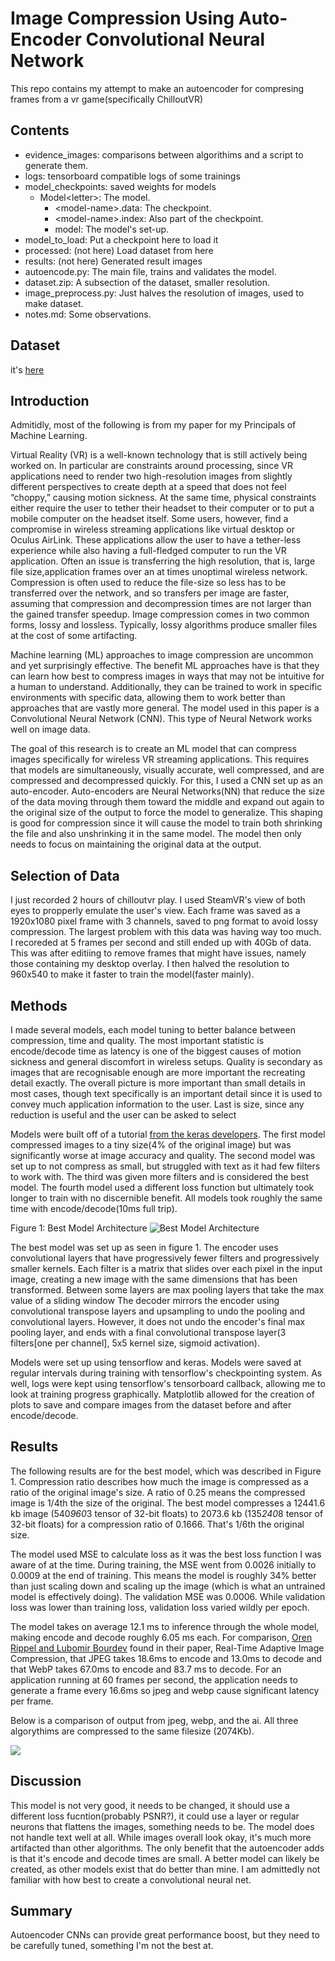 # Image Compression Using Auto-Encoder Convolutional Neural Network

This repo contains my attempt to make an autoencoder for compresing frames from a vr game(specifically ChilloutVR)

## Contents

- evidence_images: comparisons between algorithims and a script to generate them.
- logs: tensorboard compatible logs of some trainings
- model_checkpoints: saved weights for models
  - Model\<letter>: The model.
    - \<model-name>.data: The checkpoint.
    - \<model-name>.index: Also part of the checkpoint.
    - model: The model's set-up.
- model_to_load: Put a checkpoint here to load it
- processed: (not here) Load dataset from here
- results: (not here) Generated result images
- autoencode.py: The main file, trains and validates the model.
- dataset.zip: A subsection of the dataset, smaller resolution.
- image_preprocess.py: Just halves the resolution of images, used to make dataset.
- notes.md: Some observations.

## Dataset

it's [here](https://drive.google.com/file/d/1Y3DT43NK8L71z5UCDgO07CBggp0fGMuG/view?usp=drive_link)

## Introduction

Admitidly, most of the following is from my paper for my Principals of Machine Learning.

Virtual Reality (VR) is a well-known technology that is still actively being worked on.
In particular are constraints around processing, since VR applications need to render two high-resolution images from slightly different perspectives to create depth at a speed that does not feel “choppy,” causing motion sickness.
At the same time, physical constraints either require the user to tether their headset to their computer or to put a mobile computer on the headset itself.
Some users, however, find a compromise in wireless streaming applications like virtual desktop or Oculus AirLink.
These applications allow the user to have a tether-less experience while also having a full-fledged computer to run the VR application.
Often an issue is transferring the high resolution, that is, large file size,application frames over an at times unoptimal wireless network.
Compression is often used to reduce the file-size so less has to be transferred over the network, and so transfers per image are faster, assuming that compression and decompression times are not larger than the gained transfer speedup.
Image compression comes in two common forms, lossy and lossless.
Typically, lossy algorithms produce smaller files at the cost of some artifacting.

Machine learning (ML) approaches to image compression are uncommon and yet surprisingly effective.
The benefit ML approaches have is that they can learn how best to compress images in ways that may not be intuitive for a human to understand.
Additionally, they can be trained to work in specific environments with specific data, allowing them to work better than approaches that are vastly more general.
The model used in this paper is a Convolutional Neural Network (CNN).
This type of Neural Network works well on image data.

The goal of this research is to create an ML model that can compress images specifically for wireless VR streaming applications.
This requires that models are simultaneously, visually accurate, well compressed, and are compressed and decompressed quickly.
For this, I used a CNN set up as an auto-encoder.
Auto-encoders are Neural Networks(NN) that reduce the size of the data moving through them toward the middle and expand out again to the original size of the output to force the model to generalize.
This shaping is good for compression since it will cause the model to train both shrinking the file and also unshrinking it in the same model.
The model then only needs to focus on maintaining the original data at the output.

## Selection of Data

I just recorded 2 hours of chilloutvr play.
I used SteamVR's view of both eyes to propperly emulate the user's view.
Each frame was saved as a 1920x1080 pixel frame with 3 channels, saved to png format to avoid lossy compression.
The largest problem with this data was having way too much.
I recoreded at 5 frames per second and still ended up with 40Gb of data.
This was after editiing to remove frames that might have issues, namely those containing my desktop overlay.
I then halved the resolution to 960x540 to make it faster to train the model(faster mainly).

## Methods

I made several models, each model tuning to better balance between compression, time and quality.
The most important statistic is encode/decode time as latency is one of the biggest causes of motion sickness and general discomfort in wireless setups.
Quality is secondary as images that are recognisable enough are more important the recreating detail exactly.
The overall picture is more important than small details in most cases, though text specifically is an important detail since it is used to convey much application information to the user.
Last is size, since any reduction is useful and the user can be asked to select

Models were built off of a tutorial [from the keras developers](https://keras.io/examples/vision/autoencoder/).
The first model compressed images to a tiny size(4% of the original image) but was significantly worse at image accuracy and quality.
The second model was set up to not compress as small, but struggled with text as it had few filters to work with.
The third was given more filters and is considered the best model.
The fourth model used a different loss function but ultimately took longer to train with no discernible benefit.
All models took roughly the same time with encode/decode(10ms full trip).

Figure 1: Best Model Architecture ![Best Model Architecture](https://i.ibb.co/x5LPZKB/Model-Diag.png)

The best model was set up as seen in figure 1.
The encoder uses convolutional layers that have progressively fewer filters and progressively smaller kernels.
Each filter is a matrix that slides over each pixel in the input image, creating a new image with the same dimensions that has been transformed.
Between some layers are max pooling layers that take the max value of a sliding window
The decoder mirrors the encoder using convolutional transpose layers and upsampling to undo the pooling and convolutional layers.
However, it does not undo the encoder's final max pooling layer, and ends with a final convolutional transpose layer(3 filters\[one per channel], 5x5 kernel size, sigmoid activation).

Models were set up using tensorflow and keras.
Models were saved at regular intervals during training with tensorflow's checkpointing system.
As well, logs were kept using tensorflow's tensorboard callback, allowing me to look at training progress graphically.
Matplotlib allowed for the creation of plots to save and compare images from the dataset before and after encode/decode.

## Results

The following results are for the best model, which was described in Figure 1.
Compression ratio describes how much the image is compressed as a ratio of the original image's size.
A ratio of 0.25 means the compressed image is 1/4th the size of the original.
The best model compresses a 12441.6 kb image (540*960*3 tensor of 32-bit floats) to 2073.6 kb (135*240*8 tensor of 32-bit floats) for a compression ratio of 0.1666.
That's 1/6th the original size.

The model used MSE to calculate loss as it was the best loss function I was aware of at the time.
During training, the MSE went from 0.0026 initially to 0.0009 at the end of training.
This means the model is roughly 34% better than just scaling down and scaling up the image (which is what an untrained model is effectively doing).
The validation MSE was 0.0006.
While validation loss was lower than training loss, validation loss varied wildly per epoch.

The model takes on average 12.1 ms to inference through the whole model, making encode and decode roughly 6.05 ms each.
For comparison, [Oren Rippel and Lubomir Bourdev](https://arxiv.org/abs/1705.05823) found in their paper, Real-Time Adaptive Image Compression, that JPEG takes 18.6ms to encode and 13.0ms to decode and that WebP takes 67.0ms to encode and 83.7 ms to decode.
For an application running at 60 frames per second, the application needs to generate a frame every 16.6ms so jpeg and webp cause significant latency per frame.

Below is a comparison of output from jpeg, webp, and the ai.
All three algorythims are compressed to the same filesize (2074Kb).

![](https://media.githubusercontent.com/media/ledbetterj1atwit/autoencodevr/main/evidence_images/combined/img12337.png)

## Discussion

This model is not very good, it needs to be changed, it should use a different loss fucntion(probably PSNR?), it could use a layer or regular neurons that flattens the images, something needs to be. 
The model does not handle text well at all.
While images overall look okay, it's much more artifacted than other algorithms.
The only benefit that the autoencoder adds is that it's encode and decode times are small.
A better model can likely be created, as other models exist that do better than mine. 
I am admittedly not familiar with how best to create a convolutional neural net.

## Summary

Autoencoder CNNs can provide great performance boost, but they need to be carefully tuned, something I'm not the best at.